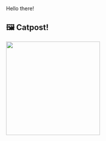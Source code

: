 Hello there!



## 🖼️ Catpost!

<sub>
    <img src="https://cdn2.thecatapi.com/images/MTQ5NzQ2MA.jpg" height="256">
</sub>

